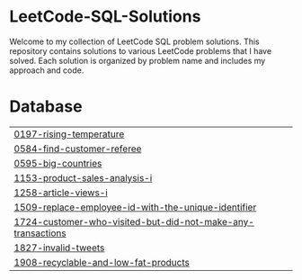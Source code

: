 # LeetCode-SQL-Solutions

Welcome to my collection of LeetCode SQL problem solutions. This repository contains solutions to various LeetCode problems that I have solved. Each solution is organized by problem name and includes my approach and code.


# Database
|  |
| ------- |
| [0197-rising-temperature](https://github.com/Anou26/LeetCode-SQL/tree/master/0197-rising-temperature) |
| [0584-find-customer-referee](https://github.com/Anou26/LeetCode-SQL/tree/master/0584-find-customer-referee) |
| [0595-big-countries](https://github.com/Anou26/LeetCode-SQL/tree/master/0595-big-countries) |
| [1153-product-sales-analysis-i](https://github.com/Anou26/LeetCode-SQL/tree/master/1153-product-sales-analysis-i) |
| [1258-article-views-i](https://github.com/Anou26/LeetCode-SQL/tree/master/1258-article-views-i) |
| [1509-replace-employee-id-with-the-unique-identifier](https://github.com/Anou26/LeetCode-SQL/tree/master/1509-replace-employee-id-with-the-unique-identifier) |
| [1724-customer-who-visited-but-did-not-make-any-transactions](https://github.com/Anou26/LeetCode-SQL/tree/master/1724-customer-who-visited-but-did-not-make-any-transactions) |
| [1827-invalid-tweets](https://github.com/Anou26/LeetCode-SQL/tree/master/1827-invalid-tweets) |
| [1908-recyclable-and-low-fat-products](https://github.com/Anou26/LeetCode-SQL/tree/master/1908-recyclable-and-low-fat-products) |